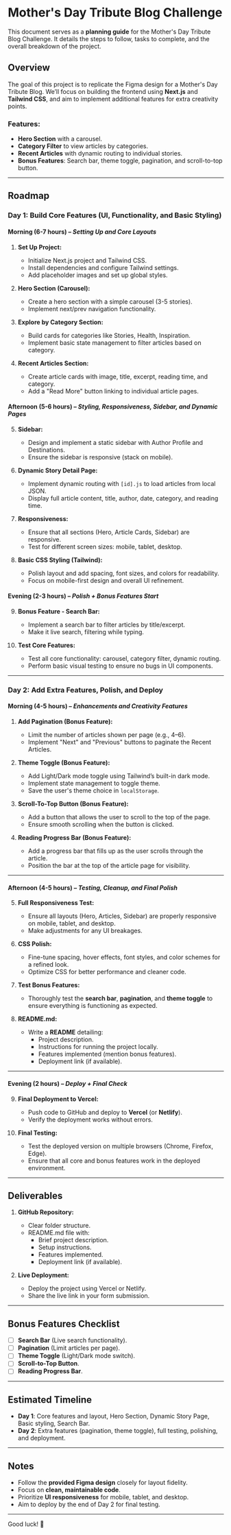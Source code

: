 # Mother's Day Tribute Blog Challenge

This document serves as a **planning guide** for the Mother's Day Tribute Blog Challenge. It details the steps to follow, tasks to complete, and the overall breakdown of the project.

## Overview
The goal of this project is to replicate the Figma design for a Mother's Day Tribute Blog. We’ll focus on building the frontend using **Next.js** and **Tailwind CSS**, and aim to implement additional features for extra creativity points.

### Features:
- **Hero Section** with a carousel.
- **Category Filter** to view articles by categories.
- **Recent Articles** with dynamic routing to individual stories.
- **Bonus Features**: Search bar, theme toggle, pagination, and scroll-to-top button.

---

## Roadmap

### Day 1: Build Core Features (UI, Functionality, and Basic Styling)

#### **Morning (6-7 hours)** – *Setting Up and Core Layouts*
1. **Set Up Project:**
   - Initialize Next.js project and Tailwind CSS.
   - Install dependencies and configure Tailwind settings.
   - Add placeholder images and set up global styles.

2. **Hero Section (Carousel):**
   - Create a hero section with a simple carousel (3-5 stories).
   - Implement next/prev navigation functionality.

3. **Explore by Category Section:**
   - Build cards for categories like Stories, Health, Inspiration.
   - Implement basic state management to filter articles based on category.

4. **Recent Articles Section:**
   - Create article cards with image, title, excerpt, reading time, and category.
   - Add a "Read More" button linking to individual article pages.

#### **Afternoon (5-6 hours)** – *Styling, Responsiveness, Sidebar, and Dynamic Pages*
5. **Sidebar:**
   - Design and implement a static sidebar with Author Profile and Destinations.
   - Ensure the sidebar is responsive (stack on mobile).

6. **Dynamic Story Detail Page:**
   - Implement dynamic routing with `[id].js` to load articles from local JSON.
   - Display full article content, title, author, date, category, and reading time.

7. **Responsiveness:**
   - Ensure that all sections (Hero, Article Cards, Sidebar) are responsive.
   - Test for different screen sizes: mobile, tablet, desktop.

8. **Basic CSS Styling (Tailwind):**
   - Polish layout and add spacing, font sizes, and colors for readability.
   - Focus on mobile-first design and overall UI refinement.

#### **Evening (2-3 hours)** – *Polish + Bonus Features Start*
9. **Bonus Feature - Search Bar:**
   - Implement a search bar to filter articles by title/excerpt.
   - Make it live search, filtering while typing.

10. **Test Core Features:**
    - Test all core functionality: carousel, category filter, dynamic routing.
    - Perform basic visual testing to ensure no bugs in UI components.

---

### Day 2: Add Extra Features, Polish, and Deploy

#### **Morning (4-5 hours)** – *Enhancements and Creativity Features*
1. **Add Pagination (Bonus Feature):**
   - Limit the number of articles shown per page (e.g., 4–6).
   - Implement "Next" and "Previous" buttons to paginate the Recent Articles.

2. **Theme Toggle (Bonus Feature):**
   - Add Light/Dark mode toggle using Tailwind’s built-in dark mode.
   - Implement state management to toggle theme.
   - Save the user's theme choice in `localStorage`.

3. **Scroll-To-Top Button (Bonus Feature):**
   - Add a button that allows the user to scroll to the top of the page.
   - Ensure smooth scrolling when the button is clicked.

4. **Reading Progress Bar (Bonus Feature):**
   - Add a progress bar that fills up as the user scrolls through the article.
   - Position the bar at the top of the article page for visibility.

---

#### **Afternoon (4-5 hours)** – *Testing, Cleanup, and Final Polish*
5. **Full Responsiveness Test:**
   - Ensure all layouts (Hero, Articles, Sidebar) are properly responsive on mobile, tablet, and desktop.
   - Make adjustments for any UI breakages.

6. **CSS Polish:**
   - Fine-tune spacing, hover effects, font styles, and color schemes for a refined look.
   - Optimize CSS for better performance and cleaner code.

7. **Test Bonus Features:**
   - Thoroughly test the **search bar**, **pagination**, and **theme toggle** to ensure everything is functioning as expected.

8. **README.md:**
   - Write a **README** detailing:
     - Project description.
     - Instructions for running the project locally.
     - Features implemented (mention bonus features).
     - Deployment link (if available).

---

#### **Evening (2 hours)** – *Deploy + Final Check*
9. **Final Deployment to Vercel:**
   - Push code to GitHub and deploy to **Vercel** (or **Netlify**).
   - Verify the deployment works without errors.

10. **Final Testing:**
    - Test the deployed version on multiple browsers (Chrome, Firefox, Edge).
    - Ensure that all core and bonus features work in the deployed environment.

---

## Deliverables
1. **GitHub Repository:**
   - Clear folder structure.
   - README.md file with:
     - Brief project description.
     - Setup instructions.
     - Features implemented.
     - Deployment link (if available).
  
2. **Live Deployment:**
   - Deploy the project using Vercel or Netlify.
   - Share the live link in your form submission.

---

## Bonus Features Checklist
- [ ] **Search Bar** (Live search functionality).
- [ ] **Pagination** (Limit articles per page).
- [ ] **Theme Toggle** (Light/Dark mode switch).
- [ ] **Scroll-to-Top Button**.
- [ ] **Reading Progress Bar**.

---

## Estimated Timeline
- **Day 1**: Core features and layout, Hero Section, Dynamic Story Page, Basic styling, Search Bar.
- **Day 2**: Extra features (pagination, theme toggle), full testing, polishing, and deployment.

---

## Notes
- Follow the **provided Figma design** closely for layout fidelity.
- Focus on **clean, maintainable code**.
- Prioritize **UI responsiveness** for mobile, tablet, and desktop.
- Aim to deploy by the end of Day 2 for final testing.

---

Good luck! 🚀
